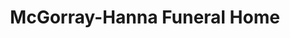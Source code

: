 ---
title: "McGorray-Hanna Funeral Home"
url: /westlake/mcgorray-hanna-funeral-home/
shop: funeral directors
---